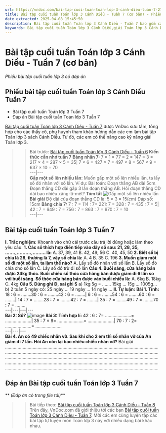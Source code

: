 ```yaml
---
url: https://vndoc.com/bai-tap-cuoi-tuan-toan-lop-3-canh-dieu-tuan-7-278824
title: Bài tập cuối tuần Toán lớp 3 Cánh Diều - Tuần 7 (cơ bản) - Phiếu bài tập cuối tuần lớp 3 có đáp án - VnDoc.com
date_extracted: 2025-04-08 15:45:50
description: Bài tập cuối tuần Toán lớp 3 Cánh Diều - Tuần 7 bao gồm các bài tập đã học giúp các em học sinh ôn tập, nâng cao kỹ năng giải Toán lớp 3 Cánh Diều tuần 7.
keywords: Bài tập cuối tuần Toán lớp 3 Cánh Diều,giải Toán lớp 3 Cánh Diều,giải Toán lớp 3,phiếu bài tập cuối tuần lớp 3,phiếu bài tập toán lớp 3,bài tập toán cuối tuần lớp 3,bài tập cuối tuần toán lớp 3,toán cuối tuần lớp 3,bài tập cuối tuần lớp 3 môn toán,phiếu bài tập cuối tuần môn toán lớp 3 Cánh Diều,Bài tập cuối tuần Toán lớp 3 Cánh Diều Tuần 7,toan lop 3,toán lớp 3
---
```


# Bài tập cuối tuần Toán lớp 3 Cánh Diều - Tuần 7 \(cơ bản\)
_Phiếu bài tập cuối tuần lớp 3 có đáp án_
## Phiếu bài tập cuối tuần Toán lớp 3 Cánh Diều Tuần 7
  * Bài tập cuối tuần Toán lớp 3 Tuần 7
  * Đáp án Bài tập cuối tuần Toán lớp 3 Tuần 7

[Bài tập cuối tuần Toán lớp 3 Cánh Diều - Tuần 7](<https://vndoc.com/bai-tap-cuoi-tuan-toan-lop-3-canh-dieu-tuan-4-276861>) được VnDoc sưu tầm, tổng hợp cho các thầy cô, phụ huynh tham khảo hướng dẫn các em làm bài tập Toán lớp 3 sách Cánh Diều. Từ đó, các em có thể nâng cao kỹ năng giải Toán lớp 3.
>> Bài trước: [Bài tập cuối tuần Toán lớp 3 Cánh Diều - Tuần 6](<https://vndoc.com/phieu-bai-tap-cuoi-tuan-toan-3-tuan-6-187676>)
**Kiến thức cần nhớ tuần 7**
**Bảng nhân 7:**
7 × 1 = 77 × 2 = 147 × 3 = 217 × 4 = 287 × 5 = 35| 7 × 6 = 427 × 7 = 497 × 8 = 567 × 9 = 637 × 10 = 70  
---|---  
**Gấp một số lên nhiều lần:**
Muốn gấp một số lên nhiều lần, ta lấy số đó nhân với số lần.
Ví dụ:
Bài toán: Đoạn thẳng AB dài 5cm. Đoạn thẳng CD dài gấp 3 lần đoạn thẳng AB. Hỏi đoạn thẳng CD dài bao nhiêu xăng-ti-mét?
**Tóm tắt**
![Gấp một số lên nhiều lần](https://i.vdoc.vn/data/image/2022/10/21/toan-3.jpg)
**Bài giải**
Độ dài của đoạn thẳng CD là:
5 × 3 = 15\(cm\)
Đáp số: 15cm
**Bảng chia 7:**
7 : 7 = 114 : 7= 221: 7 = 328 : 7 = 435 : 7 = 5| 42 : 7 = 649 : 7 = 756 : 7 = 863 : 7 = 970 : 7 = 10  
---|---  
## Bài tập cuối tuần Toán lớp 3 Tuần 7
**I. Trắc nghiệm:** Khoanh vào chữ cái trước câu trả lời đúng hoặc làm theo yêu cầu:
**1\. Các số thích hợp điền tiếp vào dãy số sau: 21, 28, 35, …….,……….,……… là:**
A. 37, 39, 41
B. 42, 49, 56
C. 40, 45, 50
**2\. Biết số bị chia là 28, thương là 7, vậy số chia là:**
A. 4
B. 35
C. 196
**3\. Muốn giảm một số đi một số lần, ta làm thế nào?**
A. Lấy số đó nhân với số lần
B. Lấy số đó chia cho số lần
C. Lấy số đó trừ đi số lần
**Câu 4. Buổi sáng, cửa hàng bán được 24kg thóc. Buổi chiều số thóc cửa hàng bán được giảm đi 6 lần so với buổi sáng. Số thóc cửa hàng bán được vào buổi chiều là:**
A. 6kg
B. 18kg
C. 4kg
**Câu 5. Đúng ghi Đ, sai ghi S**
a\) 1kg 5g = …….
15kg … 15g … 1005g…
b\) 2 tuần 5 ngày có:
25 ngày … 19 ngày … 14 ngày …
**II. Tự luận:**
**Bài 1. Tính:**
18 : 6 = ……..30 : 6 = ……..42 : 6 = ……..| 6 : 6 = ……..54 : 6 = ……..60 : 6 = ……..| 14 : 7 = ……..28 : 7 = ……..42 : 7 = ……..| 35 : 7 = ……..49 : 7 = ……..70 : 7 = ……..  
---|---|---|---  
**Bài 2: Số?**
![image](https://i.vdoc.vn/data/image/2023/10/17/btct-toan-3-cd-tuan-7-bai-2.png)
**Bài 3: Tính hợp lí:**
42 : 6 : 7= …………………= …………………| 35 : 7 × 6= …………………= …………………| 70 : 7 : 2= …………………= …………………  
---|---|---  
**Bài 4. An có 49 chiếc nhãn vở. Sau khi cho 2 em thì số nhãn vở của An giảm đi 7 lần. Hỏi An còn lại bao nhiêu chiếc nhãn vở?**
Bài giải
……………………………………………………………………………………………………………
……………………………………………………………………………………………………………
……………………………………………………………………………………………………………
……………………………………………………………………………………………………………
……………………………………………………………………………………………………………
## Đáp án Bài tập cuối tuần Toán lớp 3 Tuần 7
** _\(Đáp án có trong file tải\)_**
>> Bài tiếp theo: [Bài tập cuối tuần Toán lớp 3 Cánh Diều - Tuần 8](<https://vndoc.com/bai-tap-cuoi-tuan-toan-lop-3-canh-dieu-tuan-8-279416>)
Trên đây, VnDoc.com đã giới thiệu tới các bạn [Bài tập cuối tuần Toán lớp 3 Cánh Diều - Tuần 7](<https://vndoc.com/bai-tap-cuoi-tuan-toan-lop-3-canh-dieu-tuan-7-278824>). Mời các em cùng luyện tập các bài tập tự luyện môn Toán lớp 3 này với nhiều dạng bài khác nhau.
